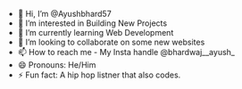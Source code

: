 - 👋 Hi, I’m @Ayushbhard57
- 👀 I’m interested in Building New Projects
- 🌱 I’m currently learning Web Development
- 💞️ I’m looking to collaborate on some new websites
- 📫 How to reach me - My Insta handle @bhardwaj__ayush_
- 😄 Pronouns: He/Him
- ⚡ Fun fact: A hip hop listner that also codes.

<!---
Ayushbhard57/Ayushbhard57 is a ✨ special ✨ repository because its `README.md` (this file) appears on your GitHub profile.
You can click the Preview link to take a look at your changes.
--->
